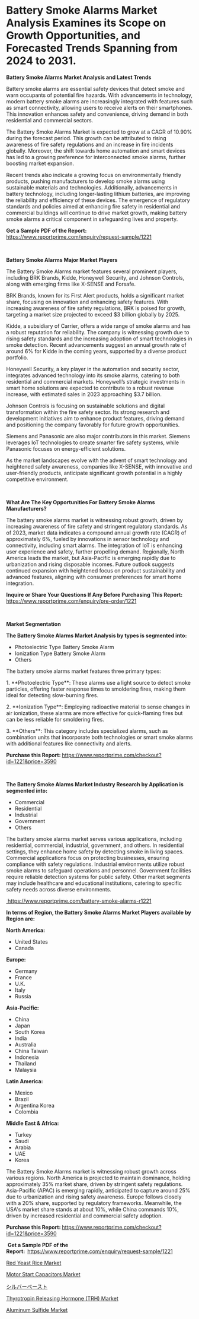 <p><h1>Battery Smoke Alarms Market Analysis Examines its Scope on Growth Opportunities, and Forecasted Trends Spanning from 2024 to 2031.</h1></p><p><strong>Battery Smoke Alarms Market Analysis and Latest Trends</strong></p>
<p><p>Battery smoke alarms are essential safety devices that detect smoke and warn occupants of potential fire hazards. With advancements in technology, modern battery smoke alarms are increasingly integrated with features such as smart connectivity, allowing users to receive alerts on their smartphones. This innovation enhances safety and convenience, driving demand in both residential and commercial sectors.</p><p>The Battery Smoke Alarms Market is expected to grow at a CAGR of 10.90% during the forecast period. This growth can be attributed to rising awareness of fire safety regulations and an increase in fire incidents globally. Moreover, the shift towards home automation and smart devices has led to a growing preference for interconnected smoke alarms, further boosting market expansion.</p><p>Recent trends also indicate a growing focus on environmentally friendly products, pushing manufacturers to develop smoke alarms using sustainable materials and technologies. Additionally, advancements in battery technology, including longer-lasting lithium batteries, are improving the reliability and efficiency of these devices. The emergence of regulatory standards and policies aimed at enhancing fire safety in residential and commercial buildings will continue to drive market growth, making battery smoke alarms a critical component in safeguarding lives and property.</p></p>
<p><strong>Get a Sample PDF of the Report:&nbsp;</strong> <a href="https://www.reportprime.com/enquiry/request-sample/1221">https://www.reportprime.com/enquiry/request-sample/1221</a></p>
<p>&nbsp;</p>
<p><strong>Battery Smoke Alarms Major Market Players</strong></p>
<p><p>The Battery Smoke Alarms market features several prominent players, including BRK Brands, Kidde, Honeywell Security, and Johnson Controls, along with emerging firms like X-SENSE and Forsafe. </p><p>BRK Brands, known for its First Alert products, holds a significant market share, focusing on innovation and enhancing safety features. With increasing awareness of fire safety regulations, BRK is poised for growth, targeting a market size projected to exceed $3 billion globally by 2025.</p><p>Kidde, a subsidiary of Carrier, offers a wide range of smoke alarms and has a robust reputation for reliability. The company is witnessing growth due to rising safety standards and the increasing adoption of smart technologies in smoke detection. Recent advancements suggest an annual growth rate of around 6% for Kidde in the coming years, supported by a diverse product portfolio.</p><p>Honeywell Security, a key player in the automation and security sector, integrates advanced technology into its smoke alarms, catering to both residential and commercial markets. Honeywell’s strategic investments in smart home solutions are expected to contribute to a robust revenue increase, with estimated sales in 2023 approaching $3.7 billion.</p><p>Johnson Controls is focusing on sustainable solutions and digital transformation within the fire safety sector. Its strong research and development initiatives aim to enhance product features, driving demand and positioning the company favorably for future growth opportunities.</p><p>Siemens and Panasonic are also major contributors in this market. Siemens leverages IoT technologies to create smarter fire safety systems, while Panasonic focuses on energy-efficient solutions.</p><p>As the market landscapes evolve with the advent of smart technology and heightened safety awareness, companies like X-SENSE, with innovative and user-friendly products, anticipate significant growth potential in a highly competitive environment.</p></p>
<p>&nbsp;</p>
<p><strong>What Are The Key Opportunities For Battery Smoke Alarms Manufacturers?</strong></p>
<p><p>The battery smoke alarms market is witnessing robust growth, driven by increasing awareness of fire safety and stringent regulatory standards. As of 2023, market data indicates a compound annual growth rate (CAGR) of approximately 6%, fueled by innovations in sensor technology and connectivity, including smart alarms. The integration of IoT is enhancing user experience and safety, further propelling demand. Regionally, North America leads the market, but Asia-Pacific is emerging rapidly due to urbanization and rising disposable incomes. Future outlook suggests continued expansion with heightened focus on product sustainability and advanced features, aligning with consumer preferences for smart home integration.</p></p>
<p><strong>Inquire or Share Your Questions If Any Before Purchasing This Report:</strong> <a href="https://www.reportprime.com/enquiry/pre-order/1221">https://www.reportprime.com/enquiry/pre-order/1221</a></p>
<p>&nbsp;</p>
<p><strong>Market Segmentation</strong></p>
<p><strong>The Battery Smoke Alarms Market Analysis by types is segmented into:</strong></p>
<p><ul><li>Photoelectric Type Battery Smoke Alarm</li><li>Ionization Type Battery Smoke Alarm</li><li>Others</li></ul></p>
<p><p>The battery smoke alarms market features three primary types: </p><p>1. **Photoelectric Type**: These alarms use a light source to detect smoke particles, offering faster response times to smoldering fires, making them ideal for detecting slow-burning fires.</p><p>2. **Ionization Type**: Employing radioactive material to sense changes in air ionization, these alarms are more effective for quick-flaming fires but can be less reliable for smoldering fires.</p><p>3. **Others**: This category includes specialized alarms, such as combination units that incorporate both technologies or smart smoke alarms with additional features like connectivity and alerts.</p></p>
<p><strong>Purchase this Report:&nbsp;</strong><a href="https://www.reportprime.com/checkout?id=1221&price=3590">https://www.reportprime.com/checkout?id=1221&price=3590</a></p>
<p>&nbsp;</p>
<p><strong>The Battery Smoke Alarms Market Industry Research by Application is segmented into:</strong></p>
<p><ul><li>Commercial</li><li>Residential</li><li>Industrial</li><li>Government</li><li>Others</li></ul></p>
<p><p>The battery smoke alarms market serves various applications, including residential, commercial, industrial, government, and others. In residential settings, they enhance home safety by detecting smoke in living spaces. Commercial applications focus on protecting businesses, ensuring compliance with safety regulations. Industrial environments utilize robust smoke alarms to safeguard operations and personnel. Government facilities require reliable detection systems for public safety. Other market segments may include healthcare and educational institutions, catering to specific safety needs across diverse environments.</p></p>
<p><a href="https://www.reportprime.com/battery-smoke-alarms-r1221">&nbsp;https://www.reportprime.com/battery-smoke-alarms-r1221</a></p>
<p><strong>In terms of Region, the Battery Smoke Alarms Market Players available by Region are:</strong></p>
<p>
    <p> <strong> North America: </strong>
        <ul>
            <li>United States</li>
            <li>Canada</li>
        </ul>
        </p> 
    <p> <strong> Europe: </strong>
        <ul>
            <li>Germany</li>
            <li>France</li>
            <li>U.K.</li>
            <li>Italy</li>
            <li>Russia</li>
        </ul>
        </p> 
    <p> <strong> Asia-Pacific: </strong>
        <ul>
            <li>China</li>
            <li>Japan</li>
            <li>South Korea</li>
            <li>India</li>
            <li>Australia</li>
            <li>China Taiwan</li>
            <li>Indonesia</li>
            <li>Thailand</li>
            <li>Malaysia</li>
        </ul>
        </p> 
    <p> <strong> Latin America: </strong>
        <ul>
            <li>Mexico</li>
            <li>Brazil</li>
            <li>Argentina Korea</li>
            <li>Colombia</li>
        </ul>
        </p> 
    <p> <strong> Middle East & Africa: </strong>
        <ul>
            <li>Turkey</li>
            <li>Saudi</li>
            <li>Arabia</li>
            <li>UAE</li>
            <li>Korea</li>
        </ul>
    </p>
    </p>
<p><p>The Battery Smoke Alarms market is witnessing robust growth across various regions. North America is projected to maintain dominance, holding approximately 35% market share, driven by stringent safety regulations. Asia-Pacific (APAC) is emerging rapidly, anticipated to capture around 25% due to urbanization and rising safety awareness. Europe follows closely with a 20% share, supported by regulatory frameworks. Meanwhile, the USA's market share stands at about 10%, while China commands 10%, driven by increased residential and commercial safety adoption.</p></p>
<p><strong>Purchase this Report: </strong><a href="https://www.reportprime.com/checkout?id=1221&price=3590">https://www.reportprime.com/checkout?id=1221&price=3590</a></p>
<p>&nbsp;<strong>Get a Sample PDF of the Report:&nbsp;&nbsp;</strong><a href="https://www.reportprime.com/enquiry/request-sample/1221">https://www.reportprime.com/enquiry/request-sample/1221</a></p>
<p><strong></strong></p>
<p><p><a href="https://medium.com/@sharquayrhodes1927/navigating-the-red-yeast-rice-market-expert-analysis-and-market-forecast-for-period-from-2024-to-f8e8b72d99d1">Red Yeast Rice Market</a></p><p><a href="https://github.com/RickHolmes3/Market-Research-Report-List-6/blob/main/motor-start-capacitors-market.md">Motor Start Capacitors Market</a></p><p><a href="https://medium.com/@lillianamurazik2023/%E9%8A%80%E3%83%9A%E3%83%BC%E3%82%B9%E3%83%88%E5%B8%82%E5%A0%B4%E8%A6%8F%E6%A8%A1-%E6%88%90%E9%95%B7%E3%83%88%E3%83%AC%E3%83%B3%E3%83%89-%E7%B5%B1%E8%A8%88-%E4%BA%88%E6%B8%AC-2024%E5%B9%B4-2031%E5%B9%B4-d8d4b550bf0c">シルバーペースト</a></p><p><a href="https://issuu.com/reportprime-2/docs/thyrotropin-releasing-hormone-trh-m_9fdf71df5eed22">Thyrotropin Releasing Hormone (TRH) Market</a></p><p><a href="https://www.linkedin.com/pulse/what-growth-drivers-aluminum-sulfide-market-comprehensive-study-1wp5f?trackingId=Ao5SLLh%2FS8Wwv9C0PUrbBw%3D%3D">Aluminum Sulfide Market</a></p></p>